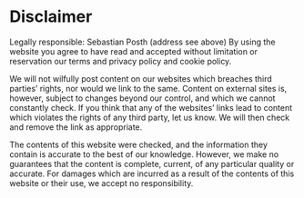# Disclaimer

Legally responsible: Sebastian Posth (address see above) By using the website you agree to have read
and accepted without limitation or reservation our terms and privacy policy and cookie policy.

We will not wilfully post content on our websites which breaches third parties’ rights, nor would we
link to the same. Content on external sites is, however, subject to changes beyond our control, and
which we cannot constantly check. If you think that any of the websites’ links lead to content which
violates the rights of any third party, let us know. We will then check and remove the link as
appropriate.

The contents of this website were checked, and the information they contain is accurate to the best
of our knowledge. However, we make no guarantees that the content is complete, current, of any
particular quality or accurate. For damages which are incurred as a result of the contents of this
website or their use, we accept no responsibility.

